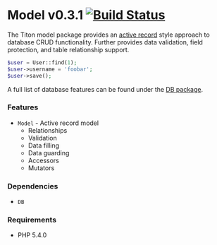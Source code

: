 # Model v0.3.1 [![Build Status](https://travis-ci.org/titon/model.png)](https://travis-ci.org/titon/model) #

The Titon model package provides an [active record](http://en.wikipedia.org/wiki/Active_record_pattern) style
approach to database CRUD functionality. Further provides data validation, field protection, and table relationship support.

```php
$user = User::find(1);
$user->username = 'foobar';
$user->save();
```

A full list of database features can be found under the [DB package](https://github.com/titon/db).

### Features ###

* `Model` - Active record model
    * Relationships
    * Validation
    * Data filling
    * Data guarding
    * Accessors
    * Mutators

### Dependencies ###

* `DB`

### Requirements ###

* PHP 5.4.0
